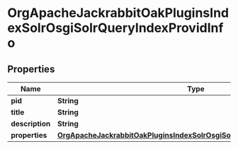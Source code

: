 

# OrgApacheJackrabbitOakPluginsIndexSolrOsgiSolrQueryIndexProvidInfo

## Properties

Name | Type | Description | Notes
------------ | ------------- | ------------- | -------------
**pid** | **String** |  |  [optional]
**title** | **String** |  |  [optional]
**description** | **String** |  |  [optional]
**properties** | [**OrgApacheJackrabbitOakPluginsIndexSolrOsgiSolrQueryIndexProvidProperties**](OrgApacheJackrabbitOakPluginsIndexSolrOsgiSolrQueryIndexProvidProperties.md) |  |  [optional]



